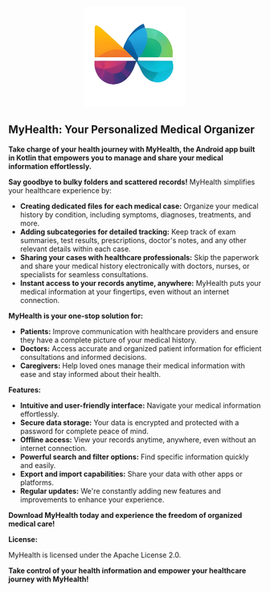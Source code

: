 
<p align="center">
  <img src="https://github.com/odtheking/MyHealth/blob/main/MyHealth%20Logo.png?raw=true" alt="Sublime's custom image" width="200" height="200"/>
</p>

## MyHealth: Your Personalized Medical Organizer

**Take charge of your health journey with MyHealth, the Android app built in Kotlin that empowers you to manage and share your medical information effortlessly.**

**Say goodbye to bulky folders and scattered records!** MyHealth simplifies your healthcare experience by:

* **Creating dedicated files for each medical case:** Organize your medical history by condition, including symptoms, diagnoses, treatments, and more.
* **Adding subcategories for detailed tracking:** Keep track of exam summaries, test results, prescriptions, doctor's notes, and any other relevant details within each case.
* **Sharing your cases with healthcare professionals:** Skip the paperwork and share your medical history electronically with doctors, nurses, or specialists for seamless consultations.
* **Instant access to your records anytime, anywhere:** MyHealth puts your medical information at your fingertips, even without an internet connection.

**MyHealth is your one-stop solution for:**

* **Patients:** Improve communication with healthcare providers and ensure they have a complete picture of your medical history.
* **Doctors:** Access accurate and organized patient information for efficient consultations and informed decisions.
* **Caregivers:** Help loved ones manage their medical information with ease and stay informed about their health.

**Features:**

* **Intuitive and user-friendly interface:** Navigate your medical information effortlessly.
* **Secure data storage:** Your data is encrypted and protected with a password for complete peace of mind.
* **Offline access:** View your records anytime, anywhere, even without an internet connection.
* **Powerful search and filter options:** Find specific information quickly and easily.
* **Export and import capabilities:** Share your data with other apps or platforms.
* **Regular updates:** We're constantly adding new features and improvements to enhance your experience.

**Download MyHealth today and experience the freedom of organized medical care!**

**License:**

MyHealth is licensed under the Apache License 2.0.

**Take control of your health information and empower your healthcare journey with MyHealth!**



